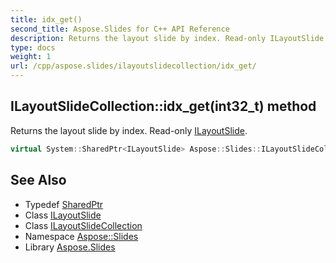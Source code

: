 ```yaml
---
title: idx_get()
second_title: Aspose.Slides for C++ API Reference
description: Returns the layout slide by index. Read-only ILayoutSlide.
type: docs
weight: 1
url: /cpp/aspose.slides/ilayoutslidecollection/idx_get/
---
```

## ILayoutSlideCollection::idx_get(int32_t) method


Returns the layout slide by index. Read-only [ILayoutSlide](../../ilayoutslide/).

```cpp
virtual System::SharedPtr<ILayoutSlide> Aspose::Slides::ILayoutSlideCollection::idx_get(int32_t index)=0
```

## See Also

* Typedef [SharedPtr](../../system/sharedptr/)
* Class [ILayoutSlide](../ilayoutslide/)
* Class [ILayoutSlideCollection](./)
* Namespace [Aspose::Slides](../)
* Library [Aspose.Slides](../../)